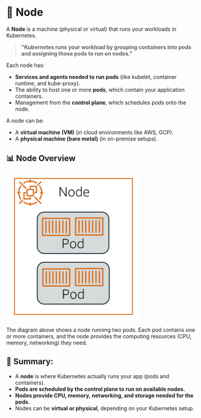 # 📌 Node

A **Node** is a machine (physical or virtual) that runs your workloads in Kubernetes.

> **"Kubernetes runs your workload by grouping containers into pods and assigning those pods to run on nodes."**

Each node has:

* **Services and agents needed to run pods** (like kubelet, container runtime, and kube-proxy).
* The ability to host one or more **pods**, which contain your application containers.
* Management from the **control plane**, which schedules pods onto the node.

A node can be:

* A **virtual machine (VM)** (in cloud environments like AWS, GCP).
* A **physical machine (bare metal)** (in on-premise setups).

## 📊 Node Overview

![Node Overview](images/nodes.png)

The diagram above shows a node running two pods. Each pod contains one or more containers, and the node provides the computing resources (CPU, memory, networking) they need.

## 🎯 **Summary:**

* A **node** is where Kubernetes actually runs your app (pods and containers).
* **Pods are scheduled by the control plane to run on available nodes.**
* **Nodes provide CPU, memory, networking, and storage needed for the pods.**
* Nodes can be **virtual or physical**, depending on your Kubernetes setup.

